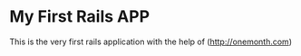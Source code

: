 # My First Rails APP

This is the very first rails application
with the help of
(http://onemonth.com)
